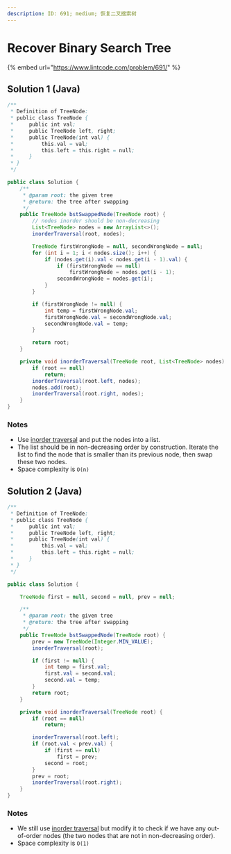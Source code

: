 ```yaml
---
description: ID: 691; medium; 恢复二叉搜索树
---
```

# Recover Binary Search Tree

{% embed url="https://www.lintcode.com/problem/691/" %}

## Solution 1 (Java)

```java
/**
 * Definition of TreeNode:
 * public class TreeNode {
 *     public int val;
 *     public TreeNode left, right;
 *     public TreeNode(int val) {
 *         this.val = val;
 *         this.left = this.right = null;
 *     }
 * }
 */

public class Solution {
    /**
     * @param root: the given tree
     * @return: the tree after swapping
     */
    public TreeNode bstSwappedNode(TreeNode root) {
        // nodes inorder should be non-decreasing
        List<TreeNode> nodes = new ArrayList<>();
        inorderTraversal(root, nodes);

        TreeNode firstWrongNode = null, secondWrongNode = null;
        for (int i = 1; i < nodes.size(); i++) {
            if (nodes.get(i).val < nodes.get(i - 1).val) {
                if (firstWrongNode == null)
                    firstWrongNode = nodes.get(i - 1);
                secondWrongNode = nodes.get(i);
            }
        }

        if (firstWrongNode != null) {
            int temp = firstWrongNode.val;
            firstWrongNode.val = secondWrongNode.val;
            secondWrongNode.val = temp;
        }

        return root;
    }

    private void inorderTraversal(TreeNode root, List<TreeNode> nodes) {
        if (root == null)
            return;
        inorderTraversal(root.left, nodes);
        nodes.add(root);
        inorderTraversal(root.right, nodes);
    }
}
```

### Notes

* Use [inorder traversal](../1.-traversal/binary-tree-inorder-traversal.md) and put the nodes into a list.
* The list should be in non-decreasing order by construction. Iterate the list to find the node that is smaller than its previous node, then swap these two nodes.
* Space complexity is `O(n)`

## Solution 2 (Java)

```java
/**
 * Definition of TreeNode:
 * public class TreeNode {
 *     public int val;
 *     public TreeNode left, right;
 *     public TreeNode(int val) {
 *         this.val = val;
 *         this.left = this.right = null;
 *     }
 * }
 */

public class Solution {

    TreeNode first = null, second = null, prev = null;

    /**
     * @param root: the given tree
     * @return: the tree after swapping
     */
    public TreeNode bstSwappedNode(TreeNode root) {
        prev = new TreeNode(Integer.MIN_VALUE);
        inorderTraversal(root);

        if (first != null) {
            int temp = first.val;
            first.val = second.val;
            second.val = temp;
        }
        return root;
    }

    private void inorderTraversal(TreeNode root) {
        if (root == null)
            return;

        inorderTraversal(root.left);
        if (root.val < prev.val) {
            if (first == null)
                first = prev;
            second = root;
        }
        prev = root;
        inorderTraversal(root.right);
    }
}
```



### Notes

* We still use [inorder traversal](../1.-traversal/binary-tree-inorder-traversal.md) but modify it to check if we have any out-of-order nodes (the two nodes that are not in non-decreasing order).
* Space complexity is `O(1)`
